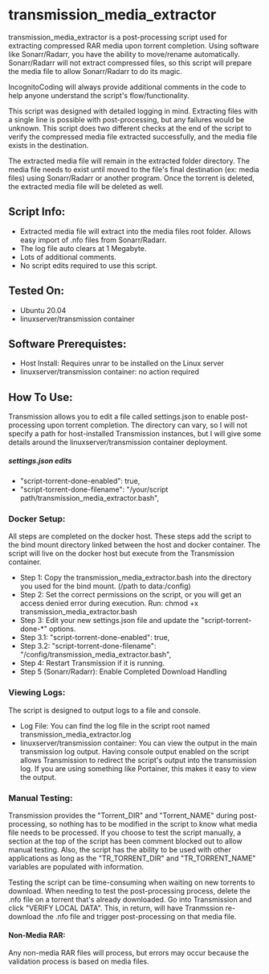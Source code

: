 # transmission_media_extractor

transmission_media_extractor is a post-processing script used for extracting compressed RAR media upon torrent completion. Using software like Sonarr/Radarr, you have the ability to move/rename automatically. Sonarr/Radarr will not extract compressed files, so this script will prepare the media file to allow Sonarr/Radarr to do its magic.

IncognitoCoding will always provide additional comments in the code to help anyone understand the script's flow/functionality.

This script was designed with detailed logging in mind. Extracting files with a single line is possible with post-processing, but any failures would be unknown. This script does two different checks at the end of the script to verify the compressed media file extracted successfully, and the media file exists in the destination.

The extracted media file will remain in the extracted folder directory. The media file needs to exist until moved to the file's final destination (ex: media files) using Sonarr/Radarr or another program. Once the torrent is deleted, the extracted media file will be deleted as well.

## Script Info:
* Extracted media file will extract into the media files root folder. Allows easy import of .nfo files from Sonarr/Radarr.
* The log file auto clears at 1 Megabyte.
* Lots of additional comments.
* No script edits required to use this script.

## Tested On:
* Ubuntu 20.04
* linuxserver/transmission container

## Software Prerequistes:
* Host Install: Requires unrar to be installed on the Linux server
* linuxserver/transmission container: no action required

## How To Use:
Transmission allows you to edit a file called settings.json to enable post-processing upon torrent completion. The directory can vary, so I will not specify a path for host-installed Transmission instances, but I will give some details around the linuxserver/transmission container deployment.

##### settings.json edits
* "script-torrent-done-enabled": true, 
* "script-torrent-done-filename": "/your/script path/transmission_media_extractor.bash",

### Docker Setup:
All steps are completed on the docker host. These steps add the script to the bind mount directory linked between the host and docker container. The script will live on the docker host but execute from the Transmission container. 

* Step 1: Copy the transmission_media_extractor.bash into the directory you used for the bind mount. (/path to data:/config)
* Step 2: Set the correct permissions on the script, or you will get an access denied error during execution. Run: chmod +x transmission_media_extractor.bash
* Step 3: Edit your new settings.json file and update the "script-torrent-done-*" options.
* Step 3.1: "script-torrent-done-enabled": true,
* Step 3.2:  "script-torrent-done-filename": "/config/transmission_media_extractor.bash",
* Step 4: Restart Transmission if it is running.
* Step 5 (Sonarr/Radarr): Enable Completed Download Handling

### Viewing Logs:
The script is designed to output logs to a file and console. 
* Log File: You can find the log file in the script root named transmission_media_extractor.log
* linuxserver/transmission container: You can view the output in the main transmission log output. Having console output enabled on the script allows Transmission to redirect the script's output into the transmission log. If you are using something like Portainer, this makes it easy to view the output.

### Manual Testing:
Transmission provides the "Torrent_DIR" and "Torrent_NAME" during post-processing, so nothing has to be modified in the script to know what media file needs to be processed. If you choose to test the script manually, a section at the top of the script has been comment blocked out to allow manual testing. Also, the script has the ability to be used with other applications as long as the "TR_TORRENT_DIR" and "TR_TORRENT_NAME" variables are populated with information.

Testing the script can be time-consuming when waiting on new torrents to download. When needing to test the post-processing process, delete the .nfo file on a torrent that's already downloaded. Go into Transmission and click "VERIFY LOCAL DATA". This, in return, will have Tranmssion re-download the .nfo file and trigger post-processing on that media file.

#### Non-Media RAR:
Any non-media RAR files will process, but errors may occur because the validation process is based on media files.
